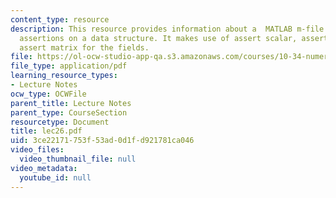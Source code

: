 ```yaml
---
content_type: resource
description: This resource provides information about a  MATLAB m-file that performs
  assertions on a data structure. It makes use of assert scalar, assert vector, and
  assert matrix for the fields.
file: https://ol-ocw-studio-app-qa.s3.amazonaws.com/courses/10-34-numerical-methods-applied-to-chemical-engineering-fall-2005/3ce22171753f53ad0d1fd921781ca046_lec26.pdf
file_type: application/pdf
learning_resource_types:
- Lecture Notes
ocw_type: OCWFile
parent_title: Lecture Notes
parent_type: CourseSection
resourcetype: Document
title: lec26.pdf
uid: 3ce22171-753f-53ad-0d1f-d921781ca046
video_files:
  video_thumbnail_file: null
video_metadata:
  youtube_id: null
---
```

